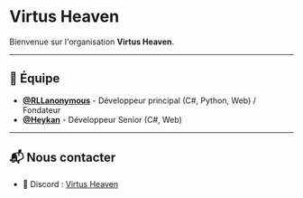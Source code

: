 # Virtus Heaven

Bienvenue sur l'organisation **Virtus Heaven**.

---

## 👥 Équipe

- **[@RLLanonymous](https://github.com/RLLanonymous)** - Développeur principal (C#, Python, Web) / Fondateur
- **[@Heykan](https://github.com/Heykan)** - Développeur Senior (C#, Web)

---

## 📬 Nous contacter

- 💬 Discord : [Virtus Heaven](https://discord.gg/WUdr5zpMeP)
